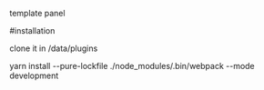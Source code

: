 template panel

#installation



clone it in /data/plugins

yarn install --pure-lockfile
./node_modules/.bin/webpack --mode development
